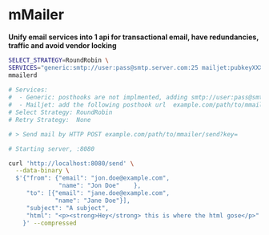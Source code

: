 # mMailer
**Unify email services into 1 api for transactional email, have redundancies, traffic and avoid vendor locking**

```bash
SELECT_STRATEGY=RoundRobin \
SERVICES="generic:smtp://user:pass@smtp.server.com:25 mailjet:pubkeyXXXX:secretkeyYYYY" \
mmailerd
 
# Services:
#  - Generic: posthooks are not implmented, adding smtp://user:pass@smtp.server.com:25
#  - Mailjet: add the following posthook url  example.com/path/to/mmailer/posthook?service=mailjet
# Select Strategy: RoundRobin
# Retry Strategy:  None

# > Send mail by HTTP POST example.com/path/to/mmailer/send?key=

# Starting server, :8080
```


```bash
curl 'http://localhost:8080/send' \
  --data-binary \
  $'{"from": {"email": "jon.doe@example.com",
              "name": "Jon Doe"    },
     "to": [{"email": "jane.doe@example.com",
             "name": "Jane Doe"}],
     "subject": "A subject",
     "html": "<p><strong>Hey</strong> this is where the html gose</p>"
    }' --compressed
```